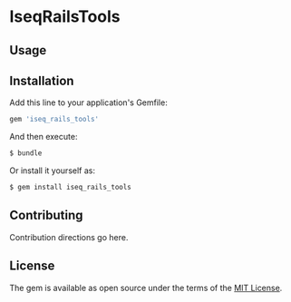 # IseqRailsTools


## Usage


## Installation

Add this line to your application's Gemfile:

```ruby
gem 'iseq_rails_tools'
```

And then execute:
```bash
$ bundle
```

Or install it yourself as:
```bash
$ gem install iseq_rails_tools
```

## Contributing

Contribution directions go here.

## License

The gem is available as open source under the terms of the [MIT License](http://opensource.org/licenses/MIT).
